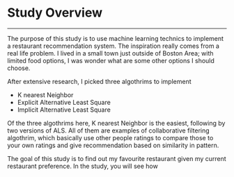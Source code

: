 # Study Overview 

---------------

The purpose of this study is to use machine learning technics to implement a restaurant recommendation system. The inspiration really comes from a real life problem. I lived in a small town just outside of Boston Area; with limited food options, I was wonder what are some other options I should choose. 

After extensive research, I picked three algothrims to implement

- K nearest Neighbor
- Explicit Alternative Least Square
- Implicit Alternative Least Square

Of the three algothrims here, K nearest Neighbor is the easiest, following by two versions of ALS. All of them are examples of collaborative filtering algothrim, which basically use other people ratings to compare those to your own ratings and give recommendation based on similarity in pattern.

The goal of this study is to find out my favourite restaurant given my current restaurant preference. In the study, you will see how 
